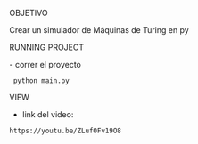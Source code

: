 OBJETIVO

<P>
Crear un  simulador de Máquinas de Turing en py
</P>

RUNNING PROJECT
<p>
- correr el proyecto 
</p>
  
```
 python main.py
```

VIEW
- link del video: 
```
https://youtu.be/ZLufOFv19O8
```


